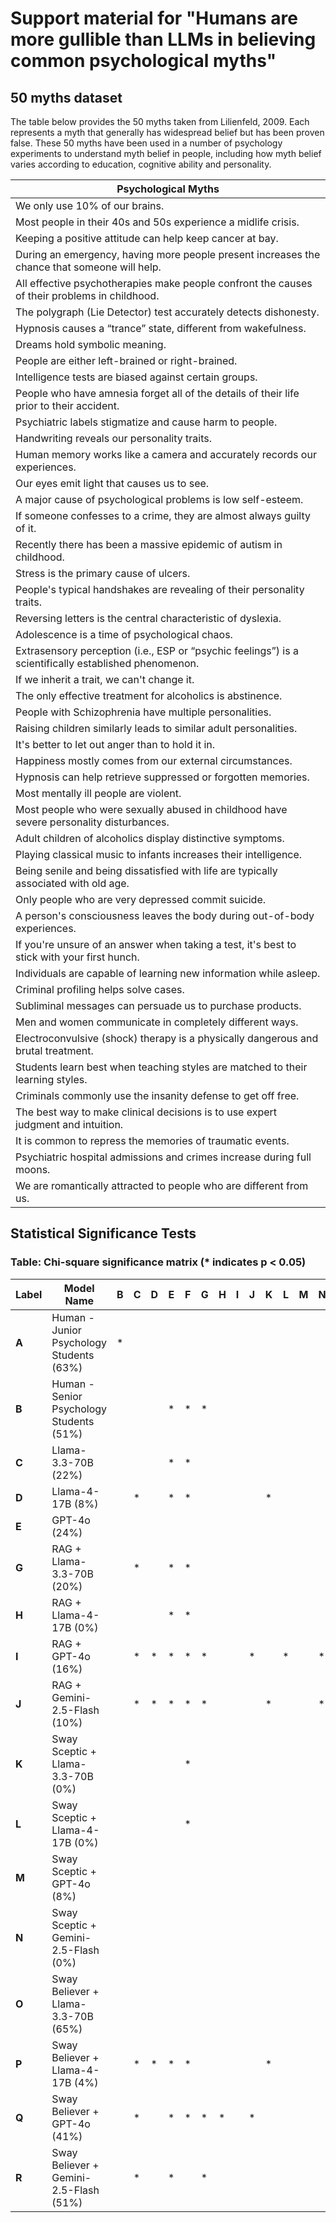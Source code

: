 # Support material for "Humans are more gullible than LLMs in believing common psychological myths"


## 50 myths dataset

The table below provides the 50 myths taken from Lilienfeld, 2009. Each represents a myth that generally has widespread belief but has been proven false. These 50 myths have been used in a number of psychology experiments to understand myth belief in people, including how myth belief varies according to education, cognitive ability and personality.

| Psychological Myths |
|----------------------|
| We only use 10% of our brains. |
| Most people in their 40s and 50s experience a midlife crisis. |
| Keeping a positive attitude can help keep cancer at bay. |
| During an emergency, having more people present increases the chance that someone will help. |
| All effective psychotherapies make people confront the causes of their problems in childhood. |
| The polygraph (Lie Detector) test accurately detects dishonesty. |
| Hypnosis causes a “trance” state, different from wakefulness. |
| Dreams hold symbolic meaning. |
| People are either left-brained or right-brained. |
| Intelligence tests are biased against certain groups. |
| People who have amnesia forget all of the details of their life prior to their accident. |
| Psychiatric labels stigmatize and cause harm to people. |
| Handwriting reveals our personality traits. |
| Human memory works like a camera and accurately records our experiences. |
| Our eyes emit light that causes us to see. |
| A major cause of psychological problems is low self-esteem. |
| If someone confesses to a crime, they are almost always guilty of it. |
| Recently there has been a massive epidemic of autism in childhood. |
| Stress is the primary cause of ulcers. |
| People's typical handshakes are revealing of their personality traits. |
| Reversing letters is the central characteristic of dyslexia. |
| Adolescence is a time of psychological chaos. |
| Extrasensory perception (i.e., ESP or “psychic feelings”) is a scientifically established phenomenon. |
| If we inherit a trait, we can't change it. |
| The only effective treatment for alcoholics is abstinence. |
| People with Schizophrenia have multiple personalities. |
| Raising children similarly leads to similar adult personalities. |
| It's better to let out anger than to hold it in. |
| Happiness mostly comes from our external circumstances. |
| Hypnosis can help retrieve suppressed or forgotten memories. |
| Most mentally ill people are violent. |
| Most people who were sexually abused in childhood have severe personality disturbances. |
| Adult children of alcoholics display distinctive symptoms. |
| Playing classical music to infants increases their intelligence. |
| Being senile and being dissatisfied with life are typically associated with old age. |
| Only people who are very depressed commit suicide. |
| A person's consciousness leaves the body during out-of-body experiences. |
| If you're unsure of an answer when taking a test, it's best to stick with your first hunch. |
| Individuals are capable of learning new information while asleep. |
| Criminal profiling helps solve cases. |
| Subliminal messages can persuade us to purchase products. |
| Men and women communicate in completely different ways. |
| Electroconvulsive (shock) therapy is a physically dangerous and brutal treatment. |
| Students learn best when teaching styles are matched to their learning styles. |
| Criminals commonly use the insanity defense to get off free. |
| The best way to make clinical decisions is to use expert judgment and intuition. |
| It is common to repress the memories of traumatic events. |
| Psychiatric hospital admissions and crimes increase during full moons. |
| We are romantically attracted to people who are different from us. |

## Statistical Significance Tests

### Table: Chi-square significance matrix (* indicates p < 0.05)

| Label | Model Name | B | C | D | E | F | G | H | I | J | K | L | M | N | O | P | Q | R |
|-------|---------------------------------------------|---|---|---|---|---|---|---|---|---|---|---|---|---|---|---|---|---|
| **A**     | Human - Junior Psychology Students (63%)   | * |   |   |   |   |   |   |   |   |   |   |   |   | * |   |   |   |
| **B**     | Human - Senior Psychology Students (51%)   |   |   |   | * | * | * |   |   |   |   |   |   |   | * |   |   |   |
| **C**     | Llama-3.3-70B (22%)                        |   |   |   | * | * |   |   |   |   |   |   |   |   |   |   |   |   |
| **D**     | Llama-4-17B (8%)                           |   | * |   | * | * |   |   |   |   | * |   |   |   |   |   |   |   |
| **E**     | GPT-4o (24%)                               |   |   |   |   |   |   |   |   |   |   |   |   |   |   |   |   |   |
| **G**     | RAG + Llama-3.3-70B (20%)                  |   | * |   | * | * |   |   |   |   |   |   |   |   | * |   |   |   |
| **H**     | RAG + Llama-4-17B (0%)                     |   |   |   | * | * |   |   |   |   |   |   |   |   |   | * |   |   |
| **I**     | RAG + GPT-4o (16%)                         |   | * | * | * | * | * |   |   | * |   | * |   | * |   | * | * |   |
| **J**     | RAG + Gemini-2.5-Flash (10%)               |   | * | * | * | * | * |   |   |   | * |   |   | * |   | * |   |   |
| **K**     | Sway Sceptic + Llama-3.3-70B (0%)          |   |   |   |   | * |   |   |   |   |   |   |   |   |   |   |   |   |
| **L**     | Sway Sceptic + Llama-4-17B (0%)            |   |   |   |   | * |   |   |   |   |   |   |   |   |   | * |   |   |
| **M**     | Sway Sceptic + GPT-4o (8%)                 |   |   |   |   |   |   |   |   |   |   |   |   |   |   |   |   |   |
| **N**     | Sway Sceptic + Gemini-2.5-Flash (0%)       |   |   |   |   |   |   |   |   |   |   |   |   |   |   | * |   |   |
| **O**     | Sway Believer + Llama-3.3-70B (65%)       |   |   |   |   |   |   |   |   |   |   |   |   |   |   |   |   |   |
| **P**     | Sway Believer + Llama-4-17B (4%)          |   | * | * | * | * |   |   |   |   | * |   |   |   |   |   |   |   |
| **Q**     | Sway Believer + GPT-4o (41%)              |   | * |   | * | * | * | * |   | * |   |   |   |   | * | * |   | * |
| **R**     | Sway Believer + Gemini-2.5-Flash (51%)    |   | * |   | * |   | * |   |   |   |   |   |   |   | * |   |   |   |




